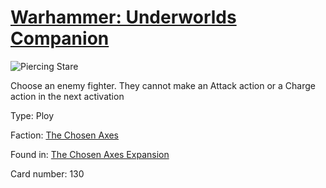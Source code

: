 # [Warhammer: Underworlds Companion](https://guidokessels.github.io/wh-underworlds)

  

![Piercing Stare](https://warhammerunderworlds.com/wp-content/uploads/sites/6/2018/02/130_ENG.png)

Choose an enemy fighter. They cannot make an Attack action or a Charge action in the next activation

Type: Ploy

Faction: [The Chosen Axes](https://guidokessels.github.io/wh-underworlds/factions/the-chosen-axes)

Found in: [The Chosen Axes Expansion](https://guidokessels.github.io/wh-underworlds/locations/the-chosen-axes-expansion)

Card number: 130
